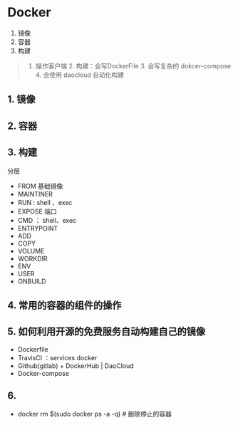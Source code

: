 # Docker

1. 镜像
2. 容器
3. 构建

> 1. 操作客户端 2. 构建：会写DockerFile 3. 会写复杂的 dokcer-compose 4. 会使用 daocloud 自动化构建



## 1. 镜像

## 2. 容器

## 3. 构建

分层

- FROM  基础镜像
- MAINTINER
- RUN : shell 、exec
- EXPOSE 端口
- CMD ： shell、exec
- ENTRYPOINT
- ADD
- COPY
- VOLUME
- WORKDIR
- ENV
- USER
- ONBUILD
## 4. 常用的容器的组件的操作


## 5. 如何利用开源的免费服务自动构建自己的镜像

- Dockerfile
- TravisCI ：services docker 
- Github(gitlab) + DockerHub | DaoCloud
- Docker-compose 

## 6.

- docker rm $(sudo docker ps -a -q) # 删除停止的容器

